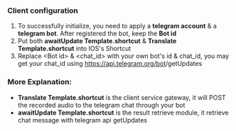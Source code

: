 ### Client configuration
1. To successfully initialize, you need to apply a **telegram account** & a **telegram bot**. After registered the bot, keep the **Bot id**
2. Put both **awaitUpdate Template.shortcut** & **Translate Template.shortcut** into IOS's Shortcut
3. Replace \<Bot id> & \<chat_id> with your own bot's id & chat_id, you may get your chat_id using https://api.telegram.org/bot<Bot id>/getUpdates
### More Explanation:
- **Translate Template.shortcut** is the client service gateway, it will POST the recorded audio to the telegram chat through your bot
- **awaitUpdate Template.shortcut** is the result retrieve module, it retrieve chat message with telegram api getUpdates
